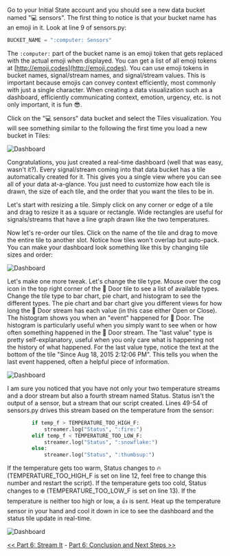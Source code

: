 Go to your Initial State account and you should see a new data bucket named "💻 sensors". The first thing to notice is that your bucket name has an emoji in it. Look at line 9 of sensors.py:

```python
BUCKET_NAME = ":computer: Sensors"
```

The ```:computer:``` part of the bucket name is an emoji token that gets replaced with the actual emoji when displayed. You can get a list of all emoji tokens at [http://emoji.codes](http://emoji.codes). You can use emoji tokens in bucket names, signal/stream names, and signal/stream values. This is important because emojis can convey context efficiently, most commonly with just a single character. When creating a data visualization such as a dashboard, efficiently communicating context, emotion, urgency, etc. is not only important, it is fun 😎.  

Click on the "💻 sensors" data bucket and select the Tiles visualization. You will see something similar to the following the first time you load a new bucket in Tiles:

![Dashboard](https://github.com/InitialState/piot-101/wiki/img/dashboard3.jpg)

Congratulations, you just created a real-time dashboard (well that was easy, wasn't it?). Every signal/stream coming into that data bucket has a tile automatically created for it. This gives you a single view where you can see all of your data at-a-glance. You just need to customize how each tile is drawn, the size of each tile, and the order that you want the tiles to be in.

Let's start with resizing a tile. Simply click on any corner or edge of a tile and drag to resize it as a square or rectangle. Wide rectangles are useful for signals/streams that have a line graph drawn like the two temperatures.

Now let's re-order our tiles. Click on the name of the tile and drag to move the entire tile to another slot. Notice how tiles won't overlap but auto-pack. You can make your dashboard look something like this by changing tile sizes and order:

![Dashboard](https://github.com/InitialState/piot-101/wiki/img/dashboard4.jpg)

Let's make one more tweak. Let's change the tile type. Mouse over the cog icon in the top right corner of the 🚪 Door tile to see a list of available types. Change the tile type to bar chart, pie chart, and histogram to see the different types. The pie chart and bar chart give you different views for how long the 🚪 Door stream has each value (in this case either Open or Close). The histogram shows you when an "event" happened for 🚪 Door. The histogram is particularly useful when you simply want to see when or how often something happened in the 🚪 Door stream. The "last value" type is pretty self-explanatory, useful when you only care what is happening not the history of what happened. For the last value type, notice the text at the bottom of the tile "Since Aug 18, 2015 2:12:06 PM". This tells you when the last event happened, often a helpful piece of information.

![Dashboard](https://github.com/InitialState/piot-101/wiki/img/dashboard5.jpg)

I am sure you noticed that you have not only your two temperature streams and a door stream but also a fourth stream named Status. Status isn't the output of a sensor, but a stream that our script created. Lines 49-54 of sensors.py drives this stream based on the temperature from the sensor:

```python
        if temp_f > TEMPERATURE_TOO_HIGH_F:
            streamer.log("Status", ":fire:")
        elif temp_f < TEMPERATURE_TOO_LOW_F:
            streamer.log("Status", ":snowflake:")
        else:
            streamer.log("Status", ":thumbsup:")
```

If the temperature gets too warm, Status changes to :fire: (TEMPERATURE_TOO_HIGH_F is set on line 12, feel free to change this number and restart the script). If the temperature gets too cold, Status changes to :snowflake: (TEMPERATURE_TOO_LOW_F is set on line 13). If the temperature is neither too high or low, a :thumbsup: is sent. Heat up the temperature sensor in your hand and cool it down in ice to see the dashboard and the status tile update in real-time.

![Dashboard](https://github.com/InitialState/piot-101/wiki/img/dasboard6.jpg)

[<< Part 6: Stream It](Part-6.-Stream-It) - [Part 6: Conclusion and Next Steps >>](Part-6.-Conclusion-And-Next-Steps)
